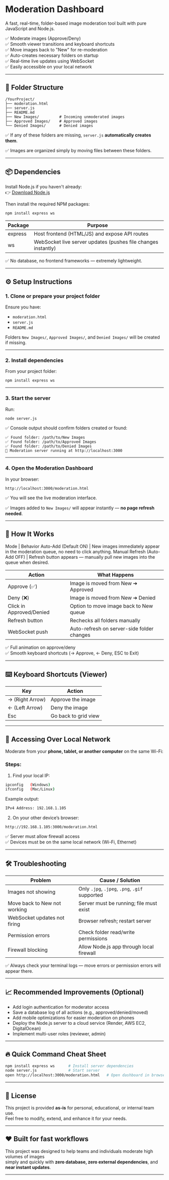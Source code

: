 
# Moderation Dashboard

A fast, real-time, folder-based image moderation tool built with pure JavaScript and Node.js.

✅ Moderate images (Approve/Deny)  
✅ Smooth viewer transitions and keyboard shortcuts  
✅ Move images back to "New" for re-moderation  
✅ Auto-creates necessary folders on startup  
✅ Real-time live updates using WebSocket  
✅ Easily accessible on your local network

---

## 📂 Folder Structure

```
/YourProject/
├── moderation.html
├── server.js
├── README.md
├── New Images/         # Incoming unmoderated images
├── Approved Images/    # Approved images
└── Denied Images/      # Denied images
```

✅ If any of these folders are missing, `server.js` **automatically creates them**.

✅ Images are organized simply by moving files between these folders.

---

## 📦 Dependencies

Install Node.js if you haven't already:  
👉 [Download Node.js](https://nodejs.org/)

Then install the required NPM packages:

```bash
npm install express ws
```

| Package | Purpose |
|---------|---------|
| express | Host frontend (HTML/JS) and expose API routes |
| ws      | WebSocket live server updates (pushes file changes instantly) |

✅ No database, no frontend frameworks — extremely lightweight.

---

## ⚙️ Setup Instructions

### 1. Clone or prepare your project folder

Ensure you have:

- `moderation.html`
- `server.js`
- `README.md`

Folders `New Images/`, `Approved Images/`, and `Denied Images/` will be created if missing.

---

### 2. Install dependencies

From your project folder:

```bash
npm install express ws
```

---

### 3. Start the server

Run:

```bash
node server.js
```

✅ Console output should confirm folders created or found:

```
✅ Found folder: /path/to/New Images
✅ Found folder: /path/to/Approved Images
✅ Found folder: /path/to/Denied Images
🚀 Moderation server running at http://localhost:3000
```

---

### 4. Open the Moderation Dashboard

In your browser:

```text
http://localhost:3000/moderation.html
```

✅ You will see the live moderation interface.

✅ Images added to `New Images/` will appear instantly — **no page refresh needed**.

---

## 🧠 How It Works

Mode | Behavior
Auto-Add (Default ON) | New images immediately appear in the moderation queue, no need to click anything.
Manual Refresh (Auto-Add OFF) | Refresh button appears — manually pull new images into the queue when desired.

| Action | What Happens |
|--------|--------------|
| Approve (✅) | Image is moved from New ➔ Approved |
| Deny (❌)    | Image is moved from New ➔ Denied |
| Click in Approved/Denied | Option to move image back to New queue |
| Refresh button | Rechecks all folders manually |
| WebSocket push | Auto-refresh on server-side folder changes |

✅ Full animation on approve/deny  
✅ Smooth keyboard shortcuts (→ Approve, ← Deny, ESC to Exit)


---

## ⌨️ Keyboard Shortcuts (Viewer)

| Key             | Action             |
|-----------------|--------------------|
| → (Right Arrow) | Approve the image   |
| ← (Left Arrow)  | Deny the image      |
| Esc             | Go back to grid view |

---

## 🚀 Accessing Over Local Network

Moderate from your **phone, tablet, or another computer** on the same Wi-Fi:

### Steps:

1. Find your local IP:

```bash
ipconfig   (Windows)
ifconfig   (Mac/Linux)
```

Example output:

```bash
IPv4 Address: 192.168.1.105
```

2. On your other device’s browser:

```text
http://192.168.1.105:3000/moderation.html
```

✅ Server must allow firewall access  
✅ Devices must be on the same local network (Wi-Fi, Ethernet)

---

## 🛠 Troubleshooting

| Problem                        | Cause / Solution                              |
|---------------------------------|-----------------------------------------------|
| Images not showing             | Only `.jpg`, `.jpeg`, `.png`, `.gif` supported |
| Move back to New not working    | Server must be running; file must exist       |
| WebSocket updates not firing    | Browser refresh; restart server              |
| Permission errors               | Check folder read/write permissions          |
| Firewall blocking               | Allow Node.js app through local firewall     |

✅ Always check your terminal logs — move errors or permission errors will appear there.

---

## 📈 Recommended Improvements (Optional)

- Add login authentication for moderator access
- Save a database log of all actions (e.g., approved/denied/moved)
- Add mobile optimizations for easier moderation on phones
- Deploy the Node.js server to a cloud service (Render, AWS EC2, DigitalOcean)
- Implement multi-user roles (reviewer, admin)

---

## 🔥 Quick Command Cheat Sheet

```bash
npm install express ws      # Install server dependencies
node server.js              # Start server
open http://localhost:3000/moderation.html   # Open dashboard in browser
```

---

## 📜 License

This project is provided **as-is** for personal, educational, or internal team use.  
Feel free to modify, extend, and enhance it for your needs.

---

## ❤️ Built for fast workflows

This project was designed to help teams and individuals moderate high volumes of images  
simply and quickly with **zero database, zero external dependencies**, and **near instant updates**.

---
